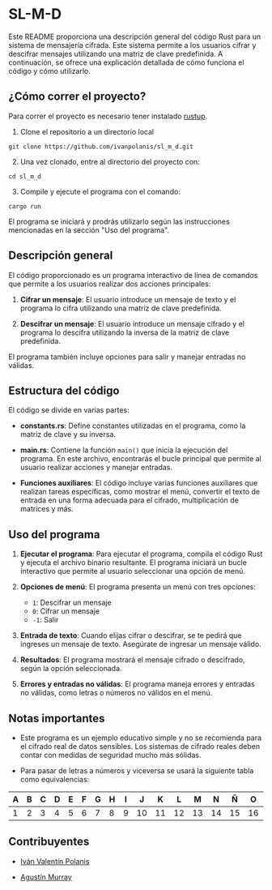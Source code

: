 # SL-M-D

Este README proporciona una descripción general del código Rust para un sistema de mensajería cifrada. Este sistema permite a los usuarios cifrar y descifrar mensajes utilizando una matriz de clave predefinida. A continuación, se ofrece una explicación detallada de cómo funciona el código y cómo utilizarlo.

## ¿Cómo correr el proyecto?

Para correr el proyecto es necesario tener instalado [rustup](https://www.rust-lang.org/es/tools/install).

1. Clone el repositorio a un directorio local

```
git clone https://github.com/ivanpolanis/sl_m_d.git
```

2. Una vez clonado, entre al directorio del proyecto con:

```
cd sl_m_d
```

3. Compile y ejecute el programa con el comando:

```
cargo run
```

El programa se iniciará y prodrás utilizarlo según las instrucciones mencionadas en la sección "Uso del programa".

## Descripción general

El código proporcionado es un programa interactivo de línea de comandos que permite a los usuarios realizar dos acciones principales:

1. **Cifrar un mensaje**: El usuario introduce un mensaje de texto y el programa lo cifra utilizando una matriz de clave predefinida.

2. **Descifrar un mensaje**: El usuario introduce un mensaje cifrado y el programa lo descifra utilizando la inversa de la matriz de clave predefinida.

El programa también incluye opciones para salir y manejar entradas no válidas.

## Estructura del código

El código se divide en varias partes:

- **constants.rs**: Define constantes utilizadas en el programa, como la matriz de clave y su inversa.

- **main.rs**: Contiene la función `main()` que inicia la ejecución del programa. En este archivo, encontrarás el bucle principal que permite al usuario realizar acciones y manejar entradas.

- **Funciones auxiliares**: El código incluye varias funciones auxiliares que realizan tareas específicas, como mostrar el menú, convertir el texto de entrada en una forma adecuada para el cifrado, multiplicación de matrices y más.

## Uso del programa

1. **Ejecutar el programa**: Para ejecutar el programa, compila el código Rust y ejecuta el archivo binario resultante. El programa iniciará un bucle interactivo que permite al usuario seleccionar una opción de menú.

2. **Opciones de menú**: El programa presenta un menú con tres opciones:
   - `1`: Descifrar un mensaje
   - `0`: Cifrar un mensaje
   - `-1`: Salir

3. **Entrada de texto**: Cuando elijas cifrar o descifrar, se te pedirá que ingreses un mensaje de texto. Asegúrate de ingresar un mensaje válido.

4. **Resultados**: El programa mostrará el mensaje cifrado o descifrado, según la opción seleccionada.

5. **Errores y entradas no válidas**: El programa maneja errores y entradas no válidas, como letras o números no válidos en el menú.

## Notas importantes

- Este programa es un ejemplo educativo simple y no se recomienda para el cifrado real de datos sensibles. Los sistemas de cifrado reales deben contar con medidas de seguridad mucho más sólidas.

- Para pasar de letras a números y viceversa se usará la siguiente tabla como equivalencias:

| A | B | C | D | E | F | G | H | I | J | K | L | M | N | Ñ | O | P | Q | R | S | T | U | V | W | X | Y | Z | Espacio | . | , |
|---|---|---|---|---|---|---|---|---|---|---|---|---|---|---|---|---|---|---|---|---|---|---|---|---|---|---|---|---|---|
| 1 | 2 | 3 | 4 | 5 | 6 | 7 | 8 | 9 | 10| 11| 12| 13| 14| 15| 16| 17| 18| 19| 20| 21| 22| 23| 24| 25| 26| 27| 28 | 29 | 30|


## Contribuyentes

- [Iván Valentín Polanis](https://github,com/ivanpolanis)

- [Agustín Murray](https://github.com/agumurray)

